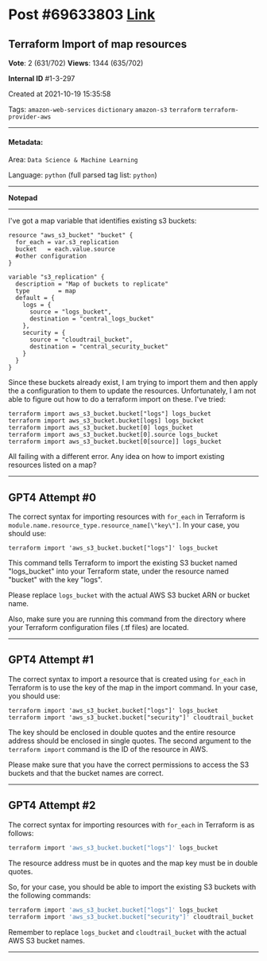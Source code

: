 
# Post \#69633803 [Link](https://stackoverflow.com/questions/69633803/)

## Terraform Import of map resources

**Vote**: 2 (631/702) **Views**: 1344 (635/702) 

**Internal ID** \#1-3-297

Created at 2021-10-19 15:35:58

Tags: `amazon-web-services` `dictionary` `amazon-s3` `terraform` `terraform-provider-aws`

----------

#### Metadata:

Area: `Data Science & Machine Learning`

Language: `python` (full parsed tag list: `python`)

----------

**Notepad**


----------

I've got a map variable that identifies existing s3 buckets:
```
resource "aws_s3_bucket" "bucket" {
  for_each = var.s3_replication
  bucket   = each.value.source
  #other configuration
}

variable "s3_replication" {
  description = "Map of buckets to replicate"
  type        = map
  default = {
    logs = {
      source = "logs_bucket",
      destination = "central_logs_bucket"
    },
    security = {
      source = "cloudtrail_bucket",
      destination = "central_security_bucket"
    }
  }
}
```

Since these buckets already exist, I am trying to import them and then apply the a configuration to them to update the resources. Unfortunately, I am not able to figure out how to do a terraform import on these. I've tried:
```
terraform import aws_s3_bucket.bucket["logs"] logs_bucket
terraform import aws_s3_bucket.bucket[logs] logs_bucket
terraform import aws_s3_bucket.bucket[0] logs_bucket
terraform import aws_s3_bucket.bucket[0].source logs_bucket
terraform import aws_s3_bucket.bucket[0[source]] logs_bucket
```

All failing with a different error. Any idea on how to import existing resources listed on a map?


----------
        
## GPT4 Attempt \#0

The correct syntax for importing resources with `for_each` in Terraform is `module.name.resource_type.resource_name[\"key\"]`. In your case, you should use:

```
terraform import 'aws_s3_bucket.bucket["logs"]' logs_bucket
```

This command tells Terraform to import the existing S3 bucket named "logs_bucket" into your Terraform state, under the resource named "bucket" with the key "logs".

Please replace `logs_bucket` with the actual AWS S3 bucket ARN or bucket name.

Also, make sure you are running this command from the directory where your Terraform configuration files (.tf files) are located.

--------

## GPT4 Attempt \#1

The correct syntax to import a resource that is created using `for_each` in Terraform is to use the key of the map in the import command. In your case, you should use:

```
terraform import 'aws_s3_bucket.bucket["logs"]' logs_bucket
terraform import 'aws_s3_bucket.bucket["security"]' cloudtrail_bucket
```

The key should be enclosed in double quotes and the entire resource address should be enclosed in single quotes. The second argument to the `terraform import` command is the ID of the resource in AWS. 

Please make sure that you have the correct permissions to access the S3 buckets and that the bucket names are correct.

--------

## GPT4 Attempt \#2

The correct syntax for importing resources with `for_each` in Terraform is as follows:

```bash
terraform import 'aws_s3_bucket.bucket["logs"]' logs_bucket
```

The resource address must be in quotes and the map key must be in double quotes. 

So, for your case, you should be able to import the existing S3 buckets with the following commands:

```bash
terraform import 'aws_s3_bucket.bucket["logs"]' logs_bucket
terraform import 'aws_s3_bucket.bucket["security"]' cloudtrail_bucket
```

Remember to replace `logs_bucket` and `cloudtrail_bucket` with the actual AWS S3 bucket names.

--------
